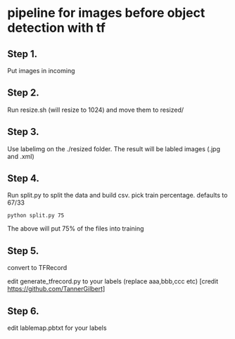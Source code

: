 # pipeline for images before object detection with tf

## Step 1. 
Put images in incoming

## Step 2. 
Run resize.sh (will resize to 1024) and move them to resized/

## Step 3. 
Use labelimg on the ./resized folder. The result will be labled images (.jpg and .xml)

## Step 4. 
Run split.py to split the data and build csv. pick train percentage. defaults to 67/33

```python split.py 75``` 

The above will put 75% of the files into training

## Step 5. 
convert to TFRecord

edit generate_tfrecord.py to your labels (replace aaa,bbb,ccc etc) [credit https://github.com/TannerGilbert]

## Step 6. 
edit lablemap.pbtxt for your labels
